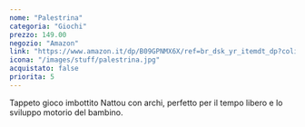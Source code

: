 ```yaml
---
nome: "Palestrina"
categoria: "Giochi"
prezzo: 149.00
negozio: "Amazon"
link: "https://www.amazon.it/dp/B09GPNMX6X/ref=br_dsk_yr_itemdt_dp?colid=3QGQUT8WCNDK0&coliid=I2T2EFJ8XLAOZF&th=1"
icona: "/images/stuff/palestrina.jpg"
acquistato: false
priorita: 5
---
```


Tappeto gioco imbottito Nattou con archi, perfetto per il tempo libero e lo sviluppo motorio del bambino.
